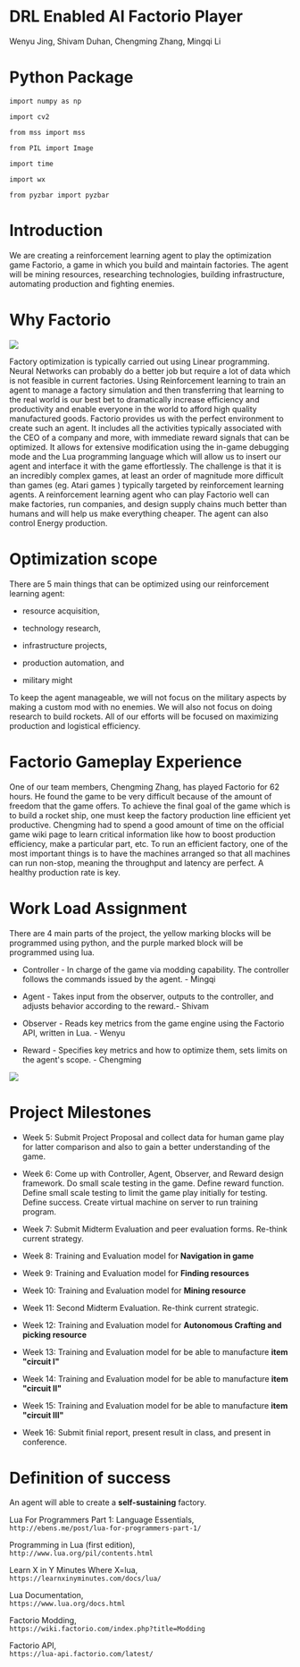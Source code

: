 **DRL Enabled AI Factorio Player**
============
Wenyu Jing, Shivam Duhan, Chengming Zhang, Mingqi Li

**Python Package**
================
`import numpy as np`

`import cv2`

`from mss import mss`

`from PIL import Image`

`import time`

`import wx`

`from pyzbar import pyzbar`


Introduction
============

We are creating a reinforcement learning agent to play the optimization
game Factorio, a game in which you build and maintain factories. The
agent will be mining resources, researching technologies, building
infrastructure, automating production and fighting enemies.

Why Factorio
============

<img src = "https://github.com/cmz97/FactorioAI/raw/master/Documents/47900.png">

Factory optimization is typically carried out using Linear programming.
Neural Networks can probably do a better job but require a lot of data
which is not feasible in current factories. Using Reinforcement learning
to train an agent to manage a factory simulation and then transferring
that learning to the real world is our best bet to dramatically increase
efficiency and productivity and enable everyone in the world to afford
high quality manufactured goods. Factorio provides us with the perfect
environment to create such an agent. It includes all the activities
typically associated with the CEO of a company and more, with immediate
reward signals that can be optimized. It allows for extensive
modification using the in-game debugging mode and the Lua programming
language which will allow us to insert our agent and interface it with
the game effortlessly. The challenge is that it is an incredibly complex
games, at least an order of magnitude more difficult than games (eg.
Atari games ) typically targeted by reinforcement learning agents. A
reinforcement learning agent who can play Factorio well can make
factories, run companies, and design supply chains much better than
humans and will help us make everything cheaper. The agent can also
control Energy production.

Optimization scope
==================

There are 5 main things that can be optimized using our reinforcement
learning agent:

-   resource acquisition,

-   technology research,

-   infrastructure projects,

-   production automation, and

-   military might

To keep the agent manageable, we will not focus on the military aspects
by making a custom mod with no enemies. We will also not focus on doing
research to build rockets. All of our efforts will be focused on
maximizing production and logistical efficiency.

Factorio Gameplay Experience
============================

One of our team members, Chengming Zhang, has played Factorio for 62
hours. He found the game to be very difficult because of the amount of
freedom that the game offers. To achieve the final goal of the game
which is to build a rocket ship, one must keep the factory production
line efficient yet productive. Chengming had to spend a good amount of
time on the official game wiki page to learn critical information like
how to boost production efficiency, make a particular part, etc. To run
an efficient factory, one of the most important things is to have the
machines arranged so that all machines can run non-stop, meaning the
throughput and latency are perfect. A healthy production rate is key.

Work Load Assignment
====================

There are 4 main parts of the project, the yellow marking blocks will be
programmed using python, and the purple marked block will be programmed
using lua.

-   Controller - In charge of the game via modding capability. The
    controller follows the commands issued by the agent. - Mingqi

-   Agent - Takes input from the observer, outputs to the controller,
    and adjusts behavior according to the reward.- Shivam

-   Observer - Reads key metrics from the game engine using the Factorio
    API, written in Lua. - Wenyu

-   Reward - Specifies key metrics and how to optimize them, sets limits
    on the agent's scope. - Chengming
    
<img src = "https://raw.githubusercontent.com/cmz97/FactorioAI/master/Documents/download.png?token=AZbM8WkhsfiNar0i00RoTnhm_hAwLgFyks5cbJd_wA%3D%3D">

Project Milestones
==================

-   Week 5: Submit Project Proposal and collect data for human game play
    for latter comparison and also to gain a better understanding of the
    game.

-   Week 6: Come up with Controller, Agent, Observer, and Reward design
    framework. Do small scale testing in the game. Define reward
    function. Define small scale testing to limit the game play
    initially for testing. Define success. Create virtual machine on
    server to run training program.

-   Week 7: Submit Midterm Evaluation and peer evaluation forms.
    Re-think current strategy.

-   Week 8: Training and Evaluation model for **Navigation in game**

-   Week 9: Training and Evaluation model for **Finding resources**

-   Week 10: Training and Evaluation model for **Mining resource**

-   Week 11: Second Midterm Evaluation. Re-think current strategic.

-   Week 12: Training and Evaluation model for **Autonomous Crafting and
    picking resource**

-   Week 13: Training and Evaluation model for be able to manufacture
    **item \"circuit I\"**

-   Week 14: Training and Evaluation model for be able to manufacture
    **item \"circuit II\"**

-   Week 15: Training and Evaluation model for be able to manufacture
    **item \"circuit III\"**

-   Week 16: Submit finial report, present result in class, and present
    in conference.

Definition of success
=====================

An agent will able to create a **self-sustaining** factory.

Lua For Programmers Part 1: Language Essentials,\
`http://ebens.me/post/lua-for-programmers-part-1/`

Programming in Lua (first edition),\
`http://www.lua.org/pil/contents.html`

Learn X in Y Minutes Where X=lua,\
`https://learnxinyminutes.com/docs/lua/`

Lua Documentation,\
`https://www.lua.org/docs.html`

Factorio Modding,\
`https://wiki.factorio.com/index.php?title=Modding`

Factorio API,\
`https://lua-api.factorio.com/latest/`
